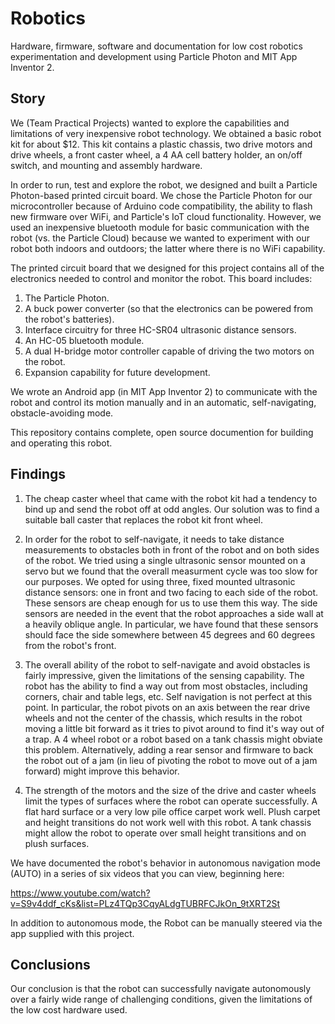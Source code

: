# Robotics
Hardware, firmware, software and documentation for low cost robotics experimentation and development using 
Particle Photon and MIT App Inventor 2.

## Story
We (Team Practical Projects) wanted to explore the capabilities and limitations of very inexpensive robot 
technology.  We obtained a basic robot kit for about $12.  This kit contains a plastic chassis, two drive
motors and drive wheels, a front caster wheel, a 4 AA cell battery holder, an on/off switch, and mounting
and assembly hardware.  

In order to run, test and explore the robot, we designed and built a Particle Photon-based printed circuit
board.  We chose the Particle Photon for our microcontroller because of Arduino
code compatibility, the ability to flash new firmware over WiFi, and Particle's IoT cloud functionality.
However, we used an inexpensive bluetooth module for basic communication with the robot (vs. the Particle Cloud)
because we wanted to experiment with our robot both indoors and outdoors; the latter where there is no
WiFi capability.

The printed circuit board that we designed for this project contains all of the electronics needed to control
and monitor the robot.  This board includes:
1. The Particle Photon.
2. A buck power converter (so that the electronics can be powered from the robot's batteries).
3. Interface circuitry for three HC-SR04 ultrasonic distance sensors.
4. An HC-05 bluetooth module.
5. A dual H-bridge motor controller capable of driving the two motors on the robot.
6. Expansion capability for future development.

We wrote an Android app (in MIT App Inventor 2) to communicate with the robot and control its motion
manually and in an automatic, self-navigating, obstacle-avoiding mode.  

This repository contains complete, open source documention for building and operating this robot.

## Findings
1. The cheap caster wheel that came with the robot kit had a tendency to bind up and send the robot off
at odd angles.  Our solution was to find a suitable ball caster that replaces the robot kit front wheel.

2. In order for the robot to self-navigate, it needs to take distance measurements to obstacles both in
front of the robot and on both sides of the robot.  We tried using a single ultrasonic sensor mounted on a servo but
we found that the overall measurment cycle was too slow for our purposes.  We opted for using three, fixed
mounted ultrasonic distance sensors: one in front and two facing to each side of the robot.  These sensors
are cheap enough for us to use them this way. The side sensors
are needed in the event that the robot approaches a side wall at a heavily oblique angle.  In particular,
we have found that these sensors should face the side somewhere between 45 degrees and 60 degrees from the
robot's front. 

3. The overall ability of the robot to self-navigate and avoid obstacles is fairly impressive, given the
limitations of the sensing capability.  The robot has the ability to find a way out from most obstacles,
including corners, chair and table legs, etc. Self navigation is not perfect at this point.  In particular,
the robot pivots on an axis between the rear drive wheels and not the center of the chassis, which results
in the robot moving a little bit forward as it tries to pivot around to find it's way out of a trap.  A 4 wheel
robot or a robot based on a tank chassis might obviate this problem.  Alternatively, adding a rear sensor and
firmware to back the robot out of a jam (in lieu of pivoting the robot to move out of a jam forward) might
improve this behavior.

4. The strength of the motors and the size of the drive and caster wheels limit the types of surfaces where the robot
can operate successfully.  A flat hard surface or a very low pile office carpet work well.  Plush carpet and 
height transitions do not work well with this robot. A tank chassis might allow the robot to operate over
small height transitions and on plush surfaces.


We have documented the robot's behavior in autonomous navigation mode (AUTO) in a series of six videos that 
you can view, beginning here:

https://www.youtube.com/watch?v=S9v4ddf_cKs&list=PLz4TQp3CqyALdgTUBRFCJkOn_9tXRT2St

In addition to autonomous mode, the Robot can be manually steered via the app supplied with this project.

## Conclusions
Our conclusion is that the robot can successfully navigate autonomously over a fairly wide range of challenging
conditions, given the limitations of the low cost hardware used.
